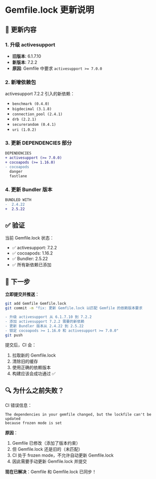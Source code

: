 # Gemfile.lock 更新说明

## 📝 更新内容

### 1. 升级 activesupport
- **旧版本**: 6.1.7.10
- **新版本**: 7.2.2
- **原因**: Gemfile 中要求 `activesupport >= 7.0.0`

### 2. 新增依赖包
activesupport 7.2.2 引入的新依赖：
- `benchmark (0.4.0)`
- `bigdecimal (3.1.8)`
- `connection_pool (2.4.1)`
- `drb (2.2.1)`
- `securerandom (0.4.1)`
- `uri (1.0.2)`

### 3. 更新 DEPENDENCIES 部分
```diff
DEPENDENCIES
+ activesupport (>= 7.0.0)
+ cocoapods (>= 1.16.0)
- cocoapods
  danger
  fastlane
```

### 4. 更新 Bundler 版本
```diff
BUNDLED WITH
-  2.4.22
+  2.5.22
```

## ✅ 验证

当前 Gemfile.lock 状态：
- ✅ activesupport: 7.2.2
- ✅ cocoapods: 1.16.2
- ✅ Bundler: 2.5.22
- ✅ 所有新依赖已添加

## 🚀 下一步

**立即提交并推送**：

```bash
git add Gemfile Gemfile.lock
git commit -m "fix: 更新 Gemfile.lock 以匹配 Gemfile 的依赖版本要求

- 升级 activesupport 从 6.1.7.10 到 7.2.2
- 添加 activesupport 7.2.2 需要的新依赖
- 更新 Bundler 版本从 2.4.22 到 2.5.22
- 锁定 cocoapods >= 1.16.0 和 activesupport >= 7.0.0"
git push
```

提交后，CI 会：
1. 拉取新的 Gemfile.lock
2. 清除旧的缓存
3. 使用正确的依赖版本
4. 构建应该会成功通过 ✅

## 🔍 为什么之前失败？

CI 错误信息：
```
The dependencies in your gemfile changed, but the lockfile can't be updated
because frozen mode is set
```

**原因**：
1. Gemfile 已修改（添加了版本约束）
2. 但 Gemfile.lock 还是旧的（未匹配）
3. CI 处于 frozen mode，不允许自动更新 Gemfile.lock
4. 因此需要手动更新 Gemfile.lock 并提交

**现在已解决**：Gemfile 和 Gemfile.lock 已同步！
